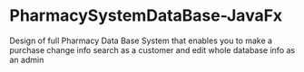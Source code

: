 # PharmacySystemDataBase-JavaFx
Design of full Pharmacy Data Base System that enables you to make a purchase change info search as a customer and edit whole database info as an admin
